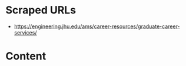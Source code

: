 # Scraped URLs
- https://engineering.jhu.edu/ams/career-resources/graduate-career-services/

# Content
